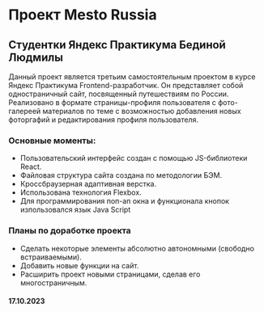 # Проект Mesto Russia

## Студентки Яндекс Практикума Бединой Людмилы

Данный проект является третьим самостоятельным проектом в курсе Яндекс Практикума
Frontend-разработчик. Он представляет собой одностраничный сайт, посвященный
путешествиям по России. Реализовано в формате страницы-профиля пользователя с фото-галереей материалов по теме с возможностью добавления новых фоторгафий и редактирования профиля пользователя.

### Основные моменты:

- Пользовательский интерфейс создан с помощью JS-библиотеки React.
- Файловая структура сайта создана по методологии БЭМ.
- Кроссбраузерная адаптивная верстка.
- Использована технология Flexbox.
- Для программирования поп-ап окна и функционала кнопок изпользовался язык Java Script

### Планы по доработке проекта

- Сделать некоторые элементы абсолютно автономными (свободно встраиваемыми).
- Добавить новые функции на сайт.
- Расширить проект новыми страницами, сделав его многостраничным.

#### 17.10.2023